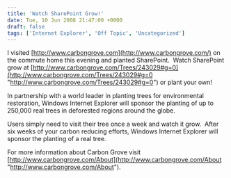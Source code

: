```yaml
---
title: 'Watch SharePoint Grow!'
date: Tue, 10 Jun 2008 21:47:00 +0000
draft: false
tags: ['Internet Explorer', 'Off Topic', 'Uncategorized']
---
```


I visited [http://www.carbongrove.com](http://www.carbongrove.com/) on the commute home this evening and planted SharePoint.  Watch SharePoint grow at [http://www.carbongrove.com/Trees/243029#g=0](http://www.carbongrove.com/Trees/243029#g=0 "http://www.carbongrove.com/Trees/243029#g=0") or plant your own!

In partnership with a world leader in planting trees for environmental restoration, Windows Internet Explorer will sponsor the planting of up to 250,000 real trees in deforested regions around the globe.

Users simply need to visit their tree once a week and watch it grow.  After six weeks of your carbon reducing efforts, Windows Internet Explorer will sponsor the planting of a real tree.

For more information about Carbon Grove visit [http://www.carbongrove.com/About](http://www.carbongrove.com/About "http://www.carbongrove.com/About").